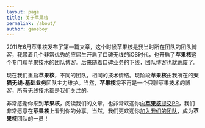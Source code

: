 ```yaml
---
layout: page
title: 关于苹果核
permalink: /about/
author: gaosboy
---
```


2011年6月苹果核发布了第一篇文章，这个时候苹果核是我当时所在团队的团队博客，我带着几个非常优秀的应届生开启了口碑无线的iOS时代，也开启了**苹果核**这个专门聊苹果技术的团队博客。后来随着口碑业务的下线，团队博客也就荒废了。

现在我们重启**苹果核**，不同的团队，相同的技术情结。现阶段**苹果核**由我所在的**天猫无线-基础业务**团队主力维护。当然，**苹果核**将不再是一个只聊苹果技术的博客，所有无线技术都是我们关注的。

非常感谢你来到**苹果核**，阅读我们的文章，也非常欢迎你[向**苹果核**提交PR](https://github.com/pingguohe/pingguohe.github.io)，我们非常愿意在**苹果核**上看到你的分享。当然，我们更欢迎你[加入我们的团队](mailto:boling@tmall.com)，成为**苹果核**团队的一员！